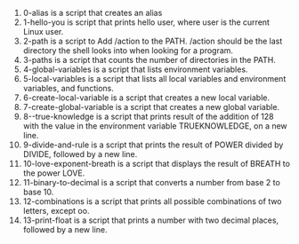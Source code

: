 1. 0-alias is a script that creates an alias
2. 1-hello-you is script that prints hello user, where user is the current Linux user.
3. 2-path is a script to Add /action to the PATH. /action should be the last directory the shell looks into when looking for a program.
4. 3-paths is a script that counts the number of directories in the PATH.
5. 4-global-variables is a script that lists environment variables.
6. 5-local-variables is a script that lists all local variables and environment variables, and functions.
7. 6-create-local-variable is a script that creates a new local variable.
8. 7-create-global-variable is a script that creates a new global variable.
9. 8--true-knowledge is  a script that prints result of the addition of 128 with the value in the environment variable TRUEKNOWLEDGE, on a new line.
10. 9-divide-and-rule is a script that prints the result of POWER divided by DIVIDE, followed by a new line.
11. 10-love-exponent-breath is a script that displays the result of BREATH to the power LOVE.
12. 11-binary-to-decimal is  a script that converts a number from base 2 to base 10.
13. 12-combinations is a script that prints all possible combinations of two letters, except oo.
14. 13-print-float is a script that prints a number with two decimal places, followed by a new line.

